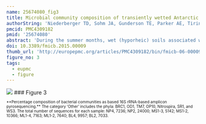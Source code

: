 ```yaml
---
name: 25674080_fig3
title: Microbial community composition of transiently wetted Antarctic Dry Valley soils.
authorString: 'Niederberger TD, Sohm JA, Gunderson TE, Parker AE, Tirindelli J, Capone DG, Carpenter EJ, Cary SC.'
pmcid: PMC4309182
pmid: '25674080'
abstract: 'During the summer months, wet (hyporheic) soils associated with ephemeral streams and lake edges in the Antarctic Dry Valleys (DVs) become hotspots of biological activity and are hypothesized to be an important source of carbon and nitrogen for arid DV soils. Recent research in the DV has focused on the geochemistry and microbial ecology of lakes and arid soils, with substantially less information being available on hyporheic soils. Here, we determined the unique properties of hyporheic microbial communities, resolved their relationship to environmental parameters and compared them to archetypal arid DV soils. Generally, pH increased and chlorophyll a concentrations decreased along transects from wet to arid soils (9.0 to ~7.0 for pH and ~0.8 to ~5 μg/cm(3) for chlorophyll a, respectively). Soil water content decreased to below ~3% in the arid soils. Community fingerprinting-based principle component analyses revealed that bacterial communities formed distinct clusters specific to arid and wet soils; however, eukaryotic communities that clustered together did not have similar soil moisture content nor did they group together based on sampling location. Collectively, rRNA pyrosequencing indicated a considerably higher abundance of Cyanobacteria in wet soils and a higher abundance of Acidobacterial, Actinobacterial, Deinococcus/Thermus, Bacteroidetes, Firmicutes, Gemmatimonadetes, Nitrospira, and Planctomycetes in arid soils. The two most significant differences at the genus level were Gillisia signatures present in arid soils and chloroplast signatures related to Streptophyta that were common in wet soils. Fungal dominance was observed in arid soils and Viridiplantae were more common in wet soils. This research represents an in-depth characterization of microbial communities inhabiting wet DV soils. Results indicate that the repeated wetting of hyporheic zones has a profound impact on the bacterial and eukaryotic communities inhabiting in these areas.'
doi: 10.3389/fmicb.2015.00009
thumb_url: 'http://europepmc.org/articles/PMC4309182/bin/fmicb-06-00009-g003.gif'
figure_no: 3
tags:
  - eupmc
  - figure
---
```

<img src='http://europepmc.org/articles/PMC4309182/bin/fmicb-06-00009-g003.jpg' style='max-height: 300px'>
### Figure 3
<p style='font-size: 10px;'>**Percentage composition of bacterial communities as based 16S rRNA-based amplicon pyrosequencing.** The category ‘Other’ includes the phyla: BRC1, OD1, TM7, OP10, Nitrospira, SR1, and WS3. The total number of sequences for each sample: NP4, 7236; NP2, 24000; MS1-3, 5142; MS1-2, 10366; ML1-4, 7163; ML1-2, 7640; BL4, 9957; BL2, 7033.</p>